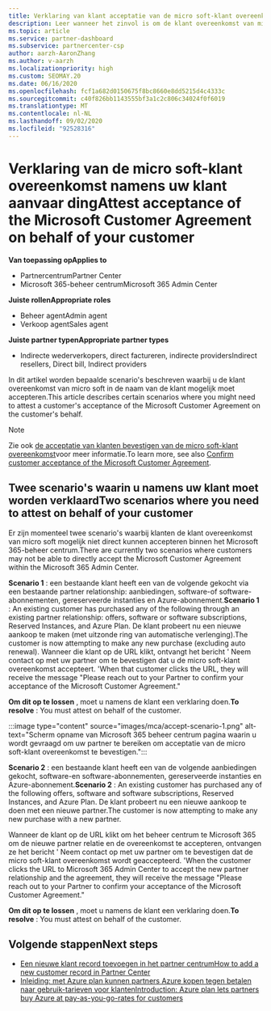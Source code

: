 ```yaml
---
title: Verklaring van klant acceptatie van de micro soft-klant overeenkomst
description: Leer wanneer het zinvol is om de klant overeenkomst van micro soft namens de klant te accepteren.
ms.topic: article
ms.service: partner-dashboard
ms.subservice: partnercenter-csp
author: aarzh-AaronZhang
ms.author: v-aarzh
ms.localizationpriority: high
ms.custom: SEOMAY.20
ms.date: 06/16/2020
ms.openlocfilehash: fcf1a682d0150675f8bc8660e8dd5215d4c4333c
ms.sourcegitcommit: c40f826bb1143555bf3a1c2c806c34024f0f6019
ms.translationtype: MT
ms.contentlocale: nl-NL
ms.lasthandoff: 09/02/2020
ms.locfileid: "92528316"
---
```

# <a name="attest-acceptance-of-the-microsoft-customer-agreement-on-behalf-of-your-customer"></a><span data-ttu-id="baf30-103">Verklaring van de micro soft-klant overeenkomst namens uw klant aanvaar ding</span><span class="sxs-lookup"><span data-stu-id="baf30-103">Attest acceptance of the Microsoft Customer Agreement on behalf of your customer</span></span>

<span data-ttu-id="baf30-104">**Van toepassing op**</span><span class="sxs-lookup"><span data-stu-id="baf30-104">**Applies to**</span></span>

- <span data-ttu-id="baf30-105">Partnercentrum</span><span class="sxs-lookup"><span data-stu-id="baf30-105">Partner Center</span></span>
- <span data-ttu-id="baf30-106">Microsoft 365-beheer centrum</span><span class="sxs-lookup"><span data-stu-id="baf30-106">Microsoft 365 Admin Center</span></span>

<span data-ttu-id="baf30-107">**Juiste rollen**</span><span class="sxs-lookup"><span data-stu-id="baf30-107">**Appropriate roles**</span></span>

- <span data-ttu-id="baf30-108">Beheer agent</span><span class="sxs-lookup"><span data-stu-id="baf30-108">Admin agent</span></span>
- <span data-ttu-id="baf30-109">Verkoop agent</span><span class="sxs-lookup"><span data-stu-id="baf30-109">Sales agent</span></span>

<span data-ttu-id="baf30-110">**Juiste partner typen**</span><span class="sxs-lookup"><span data-stu-id="baf30-110">**Appropriate partner types**</span></span>

- <span data-ttu-id="baf30-111">Indirecte wederverkopers, direct factureren, indirecte providers</span><span class="sxs-lookup"><span data-stu-id="baf30-111">Indirect resellers, Direct bill, Indirect providers</span></span>

<span data-ttu-id="baf30-112">In dit artikel worden bepaalde scenario's beschreven waarbij u de klant overeenkomst van micro soft in de naam van de klant mogelijk moet accepteren.</span><span class="sxs-lookup"><span data-stu-id="baf30-112">This article describes certain scenarios where you might need to attest a customer's acceptance of the Microsoft Customer Agreement on the customer's behalf.</span></span>

>[!NOTE]
><span data-ttu-id="baf30-113">Zie ook [de acceptatie van klanten bevestigen van de micro soft-klant overeenkomst](confirm-customer-agreement.md)voor meer informatie.</span><span class="sxs-lookup"><span data-stu-id="baf30-113">To learn more, see also [Confirm customer acceptance of the Microsoft Customer Agreement](confirm-customer-agreement.md).</span></span>

## <a name="two-scenarios-where-you-need-to-attest-on-behalf-of-your-customer"></a><span data-ttu-id="baf30-114">Twee scenario's waarin u namens uw klant moet worden verklaard</span><span class="sxs-lookup"><span data-stu-id="baf30-114">Two scenarios where you need to attest on behalf of your customer</span></span>

<span data-ttu-id="baf30-115">Er zijn momenteel twee scenario's waarbij klanten de klant overeenkomst van micro soft mogelijk niet direct kunnen accepteren binnen het Microsoft 365-beheer centrum.</span><span class="sxs-lookup"><span data-stu-id="baf30-115">There are currently two scenarios where customers may not be able to directly accept the Microsoft Customer Agreement within the Microsoft 365 Admin Center.</span></span>

<span data-ttu-id="baf30-116">**Scenario 1** : een bestaande klant heeft een van de volgende gekocht via een bestaande partner relationship: aanbiedingen, software-of software-abonnementen, gereserveerde instanties en Azure-abonnement.</span><span class="sxs-lookup"><span data-stu-id="baf30-116">**Scenario 1** : An existing customer has purchased any of the following through an existing partner relationship: offers, software or software subscriptions, Reserved Instances, and Azure Plan.</span></span> <span data-ttu-id="baf30-117">De klant probeert nu een nieuwe aankoop te maken (met uitzonde ring van automatische verlenging).</span><span class="sxs-lookup"><span data-stu-id="baf30-117">The customer is now attempting to make any new purchase (excluding auto renewal).</span></span> <span data-ttu-id="baf30-118">Wanneer die klant op de URL klikt, ontvangt het bericht ' Neem contact op met uw partner om te bevestigen dat u de micro soft-klant overeenkomst accepteert. '</span><span class="sxs-lookup"><span data-stu-id="baf30-118">When that customer clicks the URL, they will receive the message "Please reach out to your Partner to confirm your acceptance of the Microsoft Customer Agreement."</span></span>  

<span data-ttu-id="baf30-119">**Om dit op te lossen** , moet u namens de klant een verklaring doen.</span><span class="sxs-lookup"><span data-stu-id="baf30-119">**To resolve** : You must attest on behalf of the customer.</span></span>

:::image type="content" source="images/mca/accept-scenario-1.png" alt-text="Scherm opname van Microsoft 365 beheer centrum pagina waarin u wordt gevraagd om uw partner te bereiken om acceptatie van de micro soft-klant overeenkomst te bevestigen.":::

<span data-ttu-id="baf30-121">**Scenario 2** : een bestaande klant heeft een van de volgende aanbiedingen gekocht, software-en software-abonnementen, gereserveerde instanties en Azure-abonnement.</span><span class="sxs-lookup"><span data-stu-id="baf30-121">**Scenario 2** : An existing customer has purchased any of the following offers, software and software subscriptions, Reserved Instances, and Azure Plan.</span></span> <span data-ttu-id="baf30-122">De klant probeert nu een nieuwe aankoop te doen met een nieuwe partner.</span><span class="sxs-lookup"><span data-stu-id="baf30-122">The customer is now attempting to make any new purchase with a new partner.</span></span>

<span data-ttu-id="baf30-123">Wanneer de klant op de URL klikt om het beheer centrum te Microsoft 365 om de nieuwe partner relatie en de overeenkomst te accepteren, ontvangen ze het bericht ' Neem contact op met uw partner om te bevestigen dat de micro soft-klant overeenkomst wordt geaccepteerd. '</span><span class="sxs-lookup"><span data-stu-id="baf30-123">When the customer clicks the URL to Microsoft 365 Admin Center to accept the new partner relationship and the agreement, they will receive the message "Please reach out to your Partner to confirm your acceptance of the Microsoft Customer Agreement."</span></span>  

<span data-ttu-id="baf30-124">**Om dit op te lossen** , moet u namens de klant een verklaring doen.</span><span class="sxs-lookup"><span data-stu-id="baf30-124">**To resolve** : You must attest on behalf of the customer.</span></span>  

## <a name="next-steps"></a><span data-ttu-id="baf30-125">Volgende stappen</span><span class="sxs-lookup"><span data-stu-id="baf30-125">Next steps</span></span>

- [<span data-ttu-id="baf30-126">Een nieuwe klant record toevoegen in het partner centrum</span><span class="sxs-lookup"><span data-stu-id="baf30-126">How to add a new customer record in Partner Center</span></span>](add-a-new-customer.md)
- [<span data-ttu-id="baf30-127">Inleiding: met Azure plan kunnen partners Azure kopen tegen betalen naar gebruik-tarieven voor klanten</span><span class="sxs-lookup"><span data-stu-id="baf30-127">Introduction: Azure plan lets partners buy Azure at pay-as-you-go-rates for customers</span></span>](azure-plan-lp.md)
